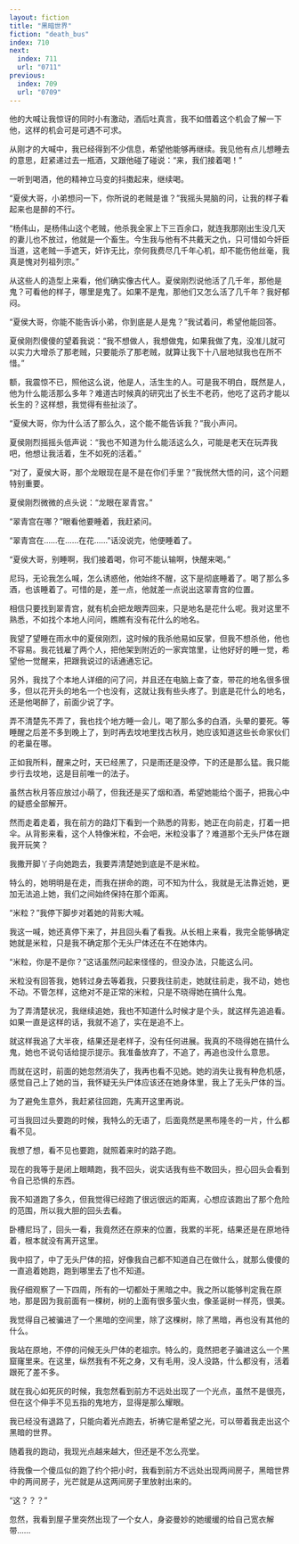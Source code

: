 ```yaml
---
layout: fiction
title: "黑暗世界"
fiction: "death_bus"
index: 710
next:
  index: 711
  url: "0711"
previous:
  index: 709
  url: "0709"
---
```

他的大喊让我惊讶的同时小有激动，酒后吐真言，我不如借着这个机会了解一下他，这样的机会可是可遇不可求。

从刚才的大喊中，我已经得到不少信息，希望他能够再继续。我见他有点儿想睡去的意思，赶紧递过去一瓶酒，又跟他碰了碰说：“来，我们接着喝！”

一听到喝酒，他的精神立马变的抖擞起来，继续喝。

“夏侯大哥，小弟想问一下，你所说的老贼是谁？”我摇头晃脑的问，让我的样子看起来也是醉的不行。

“杨伟山，是杨伟山这个老贼，他杀我全家上下三百余口，就连我那刚出生没几天的妻儿也不放过，他就是一个畜生。今生我与他有不共戴天之仇，只可惜如今奸臣当道，这老贼一手遮天，奸诈无比，奈何我费尽几千年心机，却不能伤他丝毫，我真是愧对列祖列宗。”

从这些人的造型上来看，他们确实像古代人。夏侯刚烈说他活了几千年，那他是鬼？可看他的样子，哪里是鬼了。如果不是鬼，那他们又怎么活了几千年？我好郁闷。

“夏侯大哥，你能不能告诉小弟，你到底是人是鬼？”我试着问，希望他能回答。

夏侯刚烈傻傻的望着我说：“我不想做人，我想做鬼，如果我做了鬼，没准儿就可以实力大增杀了那老贼，只要能杀了那老贼，就算让我下十八层地狱我也在所不惜。”

额，我震惊不已，照他这么说，他是人，活生生的人。可是我不明白，既然是人，他为什么能活那么多年？难道古时候真的研究出了长生不老药，他吃了这药才能以长生的？这样想，我觉得有些扯淡了。

“夏侯大哥，你为什么活了那么久，这个能不能告诉我？”我小声问。

夏侯刚烈摇摇头低声说：“我也不知道为什么能活这么久，可能是老天在玩弄我吧，他想让我活着，生不如死的活着。”

“对了，夏侯大哥，那个龙眼现在是不是在你们手里？”我恍然大悟的问，这个问题特别重要。

夏侯刚烈微微的点头说：“龙眼在翠青宫。”

“翠青宫在哪？”眼看他要睡着，我赶紧问。

“翠青宫在……在……在花……”话没说完，他便睡着了。

“夏侯大哥，别睡啊，我们接着喝，你可不能认输啊，快醒来喝。”

尼玛，无论我怎么喊，怎么诱惑他，他始终不醒，这下是彻底睡着了。喝了那么多酒，也该睡着了。可惜的是，差一点，他就差一点说出这翠青宫的位置。

相信只要找到翠青宫，就有机会把龙眼弄回来，只是地名是花什么呢。我对这里不熟悉，不如找个本地人问问，瞧瞧有没有花什么的地名。

我望了望睡在雨水中的夏侯刚烈，这时候的我杀他易如反掌，但我不想杀他，他也不容易。我花钱雇了两个人，把他架到附近的一家宾馆里，让他好好的睡一觉，希望他一觉醒来，把跟我说过的话通通忘记。

另外，我找了个本地人详细的问了问，并且还在电脑上查了查，带花的地名很多很多，但以花开头的地名一个也没有，这就让我有些头疼了。到底是花什么的地名，还是他喝醉了，前面少说了字。

弄不清楚先不弄了，我也找个地方睡一会儿，喝了那么多的白酒，头晕的要死。等睡醒之后差不多到晚上了，到时再去坟地里找古秋月，她应该知道这些长命家伙们的老巢在哪。

正如我所料，醒来之时，天已经黑了，只是雨还是没停，下的还是那么猛。我只能步行去坟地，这是目前唯一的法子。

虽然古秋月答应放过小萌了，但我还是买了烟和酒，希望她能给个面子，把我心中的疑惑全部解开。

然而走着走着，我在前方的路灯下看到一个熟悉的背影，她正在向前走，打着一把伞。从背影来看，这个人特像米粒，不会吧，米粒没事了？难道那个无头尸体在跟我开玩笑？

我撒开脚丫子向她跑去，我要弄清楚她到底是不是米粒。

特么的，她明明是在走，而我在拼命的跑，可不知为什么，我就是无法靠近她，更加无法追上她，我们之间始终保持在那个距离。

“米粒？”我停下脚步对着她的背影大喊。

我这一喊，她还真停下来了，并且回头看了看我。从长相上来看，我完全能够确定她就是米粒，只是我不确定那个无头尸体还在不在她体内。

“米粒，你是不是你？”这话虽然问起来怪怪的，但没办法，只能这么问。

米粒没有回答我，她转过身去等着我，只要我往前走，她就往前走，我不动，她也不动。不管怎样，这绝对不是正常的米粒，只是不晓得她在搞什么鬼。

为了弄清楚状况，我继续追她，我也不知道什么时候才是个头，就这样先追追看。如果一直是这样的话，我就不追了，实在是追不上。

就这样我追了大半夜，结果还是老样子，没有任何进展。我真的不晓得她在搞什么鬼，她也不说句话给提示提示。我准备放弃了，不追了，再追也没什么意思。

而就在这时，前面的她忽然消失了，我再也看不见她。她的消失让我有种危机感，感觉自己上了她的当，我怀疑无头尸体应该还在她身体里，我上了无头尸体的当。

为了避免生意外，我赶紧往回跑，先离开这里再说。

可当我回过头要跑的时候，我特么的无语了，后面竟然是黑布隆冬的一片，什么都看不见。

我想了想，看不见也要跑，就照着来时的路子跑。

现在的我等于是闭上眼睛跑，我不回头，说实话我有些不敢回头，担心回头会看到令自己恐惧的东西。

我不知道跑了多久，但我觉得已经跑了很远很远的距离，心想应该跑出了那个危险的范围，所以我大胆的回头去看。

卧槽尼玛了，回头一看，我竟然还在原来的位置，我累的半死，结果还是在原地待着，根本就没有离开这里。

我中招了，中了无头尸体的招，好像我自己都不知道自己在做什么，就那么傻傻的一直追着她跑，跑到哪里去了也不知道。

我仔细观察了一下四周，所有的一切都处于黑暗之中。我之所以能够判定我在原地，那是因为我前面有一棵树，树的上面有很多萤火虫，像圣诞树一样亮，很美。

我觉得自己被骗进了一个黑暗的空间里，除了这棵树，除了黑暗，再也没有其他的什么。

我站在原地，不停的问候无头尸体的老祖宗。特么的，竟然把老子骗进这么一个黑窟窿里来。在这里，纵然我有不死之身，又有毛用，没人没路，什么都没有，活着跟死了差不多。

就在我心如死灰的时候，我忽然看到前方不远处出现了一个光点，虽然不是很亮，但在这个伸手不见五指的鬼地方，显得是那么耀眼。

我已经没有退路了，只能向着光点跑去，祈祷它是希望之光，可以带着我走出这个黑暗的世界。

随着我的跑动，我现光点越来越大，但还是不怎么亮堂。

待我像一个傻瓜似的跑了约个把小时，我看到前方不远处出现两间房子，黑暗世界中的两间房子，光芒就是从这两间房子里放射出来的。

“这？？？”

忽然，我看到屋子里突然出现了一个女人，身姿曼妙的她缓缓的给自己宽衣解带……